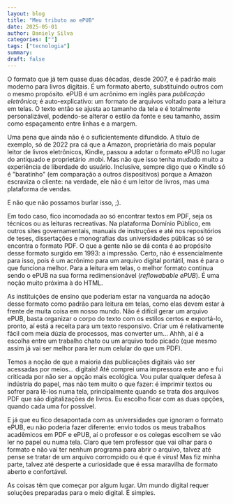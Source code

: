 ```yaml
---
layout: blog
title: "Meu tributo ao ePUB"
date: 2025-05-01
author: Daniely Silva
categories: [""]
tags: ["tecnologia"]
summary:
draft: false
---
```

O formato que já tem quase duas décadas, desde 2007, e é padrão mais moderno para livros digitais. É um formato aberto, substituindo outros com o mesmo propósito. ePUB é um acrônimo em inglês para *publicação eletrônica*; é auto-explicativo: um formato de arquivos voltado para a leitura em telas. O texto então se ajusta ao tamanho da tela e é totalmente personalizável, podendo-se alterar o estilo da fonte e seu tamanho, assim como espaçamento entre linhas e a margem.

Uma pena que ainda não é o suficientemente difundido. A título de exemplo, só de 2022 pra cá que a Amazon, proprietária do mais popular leitor de livros eletrônicos, Kindle, passou a adotar o formato ePUB no lugar do antiquado e proprietário .mobi. Mas não que isso tenha mudado muito a experiência de liberdade do usuário. Inclusive, sempre digo que o Kindle só é "baratinho" (em comparação a outros dispositivos) porque a Amazon escraviza o cliente: na verdade, ele não é um leitor de livros, mas uma plataforma de vendas.

E não que não possamos burlar isso, ;).

Em todo caso, fico incomodada ao só encontrar textos em PDF, seja os técnicos ou as leituras recreativas. Na plataforma Domínio Público, em outros sites governamentais, manuais de instruções e até nos repositórios de teses, dissertações e monografias das universidades públicas só se encontra o formato PDF. O que a gente não se dá conta é ao propósito desse formato surgido em 1993: a impressão. Certo, não é essencialmente para isso, pois é um acrônimo para um arquivo digital portátil, mas é para o que funciona melhor. Para a leitura em telas, o melhor formato continua sendo o ePUB na sua forma redimensionável (*reflowabable ePUB*). É uma noção muito próxima à do HTML.

As instituições de ensino que poderiam estar na vanguarda na adoção desse formato como padrão para leitura em telas, como elas devem estar à frente de muita coisa em nosso mundo. Não é difícil gerar um arquivo ePUB, basta organizar o corpo do texto com os estilos certos e exportá-lo, pronto, aí está a receita para um texto responsivo. Criar um é relativamente fácil com meia dúzia de processos, mas converter um... Ahhh, aí é a escolha entre um trabalho chato ou um arquivo todo picado (que mesmo assim já vai ser melhor para ler num celular do que um PDF).

Temos a noção de que a maioria das publicações digitais vão ser acessadas por meios... digitais! Até comprei uma impressora este ano e fui criticada por não ser a opção mais ecológica. Vou pular qualquer defesa à indústria do papel, mas não tem muito o que fazer: é imprimir textos ou sofrer para lê-los numa tela, principalmente quando se trata dos arquivos PDF que são digitalizações de livros. Eu escolho ficar com as duas opções, quando cada uma for possível.

E já que eu fico desapontada com as universidades que ignoram o formato ePUB, eu não poderia fazer diferente: envio todos os meus trabalhos acadêmicos em PDF e ePUB, aí o professor e os colegas escolhem se vão ler no papel ou numa tela. Claro que tem professor que vai olhar para o formato e não vai ter nenhum programa para abrir o arquivo, talvez até pense se tratar de um arquivo corrompido ou é que é vírus! Mas fiz minha parte, talvez até desperte a curiosidade que é essa maravilha de formato aberto e confortável.

As coisas têm que começar por algum lugar. Um mundo digital requer soluções preparadas para o meio digital. É simples.
